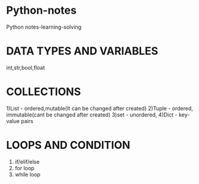 # Python-notes
Python notes-learning-solving

# DATA TYPES AND VARIABLES
int,str,bool,float

# COLLECTIONS
  1)List  - ordered,mutable(It can be changed after created)
  2)Tuple - ordered, immutable(cant be changed after created)
  3)set   - unordered,
  4)Dict  - key-value pairs

# LOOPS AND CONDITION
  1) if/elif/else
  2) for loop
  3) while loop

